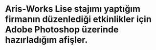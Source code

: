 # Aris-Works Lise stajımı yaptığım firmanın düzenlediği etkinlikler için Adobe Photoshop üzerinde hazırladığım afişler.
